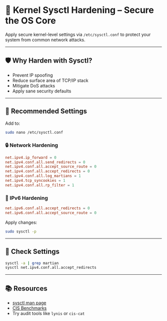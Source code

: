 # 🧠 Kernel Sysctl Hardening – Secure the OS Core

Apply secure kernel-level settings via `/etc/sysctl.conf` to protect your system from common network attacks.

---

## 🛡️ Why Harden with Sysctl?
- Prevent IP spoofing
- Reduce surface area of TCP/IP stack
- Mitigate DoS attacks
- Apply sane security defaults

---

## 📜 Recommended Settings
Add to:
```bash
sudo nano /etc/sysctl.conf
```

### 🔒 Network Hardening
```conf
net.ipv4.ip_forward = 0
net.ipv4.conf.all.send_redirects = 0
net.ipv4.conf.all.accept_source_route = 0
net.ipv4.conf.all.accept_redirects = 0
net.ipv4.conf.all.log_martians = 1
net.ipv4.tcp_syncookies = 1
net.ipv4.conf.all.rp_filter = 1
```

### 🧼 IPv6 Hardening
```conf
net.ipv6.conf.all.accept_redirects = 0
net.ipv6.conf.all.accept_source_route = 0
```

Apply changes:
```bash
sudo sysctl -p
```

---

## 🧪 Check Settings
```bash
sysctl -a | grep martian
sysctl net.ipv4.conf.all.accept_redirects
```

---

## 📚 Resources
- [sysctl man page](https://man7.org/linux/man-pages/man8/sysctl.8.html)
- [CIS Benchmarks](https://www.cisecurity.org/cis-benchmarks/)
- Try audit tools like `lynis` or `cis-cat`
